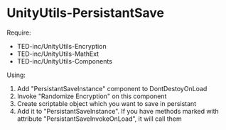 # UnityUtils-PersistantSave
Require:
- TED-inc/UnityUtils-Encryption
- TED-inc/UnityUtils-MathExt
- TED-inc/UnityUtils-Components

Using:
1) Add "PersistantSaveInstance" component to DontDestoyOnLoad
2) Invoke "Randomize Encryption" on this component
3) Create scriptable object which you want to save in persistant
4) Add it to "PersistantSaveInstance".
	If you have methods marked with attribute "PersistantSaveInvokeOnLoad", it will call them